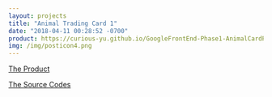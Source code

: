 ```yaml
---
layout: projects
title: "Animal Trading Card 1"
date: "2018-04-11 00:28:52 -0700"
product: https://curious-yu.github.io/GoogleFrontEnd-Phase1-AnimalCardProject/
img: /img/posticon4.png
---
```



[The Product](https://curious-yu.github.io/GoogleFrontEnd-Phase1-AnimalCardProject/)

[The Source Codes](https://github.com/Curious-Yu/GoogleFrontEnd-Phase1-AnimalCardProject)
